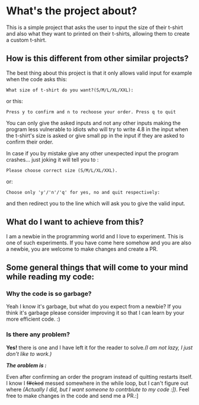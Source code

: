 # What's the project about?

This is a simple project that asks the user to input the size of their t-shirt and also what they want to printed on their t-shirts, allowing them to create a custom t-shirt.

## How is this different from other similar projects?

The best thing about this project is that it only allows valid input for example when the code asks this:

```
What size of t-shirt do you want?(S/M/L/XL/XXL): 
```

or this:

```
Press y to confirm and n to rechoose your order. Press q to quit
```

You can only give the asked inputs and not any other inputs making the program less vulnerable to idiots who will try to write 4.8 in the input when the t-shirt's size is asked or give small pp in the input if they are asked to confirm their order.

In case if you by mistake give any other unexpected input the program crashes... just joking it will tell you to :

```
Please choose correct size (S/M/L/XL/XXL).
```

or:

```
Choose only 'y'/'n'/'q' for yes, no and quit respectively: 
```

and then redirect you to the line which will ask you to give the valid input.

## What do I want to achieve from this?

I am a newbie in the programming world and I love to experiment. This is one of such experiments. If you have come here somehow and you are also a newbie, you are welcome to make changes and create a PR.

## Some general things that will come to your mind while reading my code:

### Why the code is so garbage?

Yeah I know it's garbage, but what do you expect from a newbie? If you think it's garbage please consider improving it so that I can learn by your more efficient code. :)

### Is there any problem?

**Yes!** there is one and I have left it for the reader to solve.*(I am not lazy, I just don't like to work.)*

***The oroblem is :***

Even after confirming an order the program instead of quitting restarts itself. I know I ~~f#cked~~ messed somewhere in the while loop, but I can't figure out where *(Actually I did, but I want someone to contrbiute to my code :])*. Feel free to make changes in the code and send me a PR.:]

